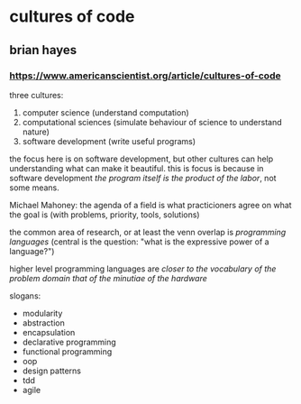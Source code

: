 # cultures of code
## brian hayes
### https://www.americanscientist.org/article/cultures-of-code

three cultures:
1. computer science (understand computation)
2. computational sciences (simulate behaviour of science to understand nature)
3. software development (write useful programs)

the focus here is on software development, but other cultures can help understanding what can make it beautiful. this is focus is because in software development *the program itself is the product of the labor*, not some means.

Michael Mahoney: the agenda of a field is what practicioners agree on what the goal is (with problems, priority, tools, solutions)

the common area of research, or at least the venn overlap is *programming languages* (central is the question: "what is the expressive power of a language?")

higher level programming languages are *closer to the vocabulary of the problem domain that of the minutiae of the hardware*

slogans:
- modularity
- abstraction
- encapsulation
- declarative programming
- functional programming
- oop
- design patterns
- tdd
- agile